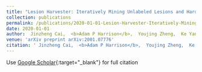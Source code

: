 ```yaml
---
title: "Lesion Harvester: Iteratively Mining Unlabeled Lesions and Hard-Negative Examples at Scale"
collection: publications
permalink: /publications/2020-01-01-Lesion-Harvester-Iteratively-Mining-Unlabeled-Lesions-and-Hard-Negative-Examples-at-Scale
date: 2020-01-01
author:  Jinzheng Cai,  <b>Adam P Harrison</b>,  Youjing Zheng,  Ke Yan,  Yuankai Huo,  Jing Xiao,  Lin Yang,  Le Lu, 
venue: 'arXiv preprint arXiv:2001.07776'
citation: ' Jinzheng Cai,  <b>Adam P Harrison</b>,  Youjing Zheng,  Ke Yan,  Yuankai Huo,  Jing Xiao,  Lin Yang,  Le Lu, &quot;Lesion Harvester: Iteratively Mining Unlabeled Lesions and Hard-Negative Examples at Scale.&quot; arXiv preprint arXiv:2001.07776, 2020.'
---
```

Use [Google Scholar](https://scholar.google.com/scholar?q=Lesion+Harvester:+Iteratively+Mining+Unlabeled+Lesions+and+Hard+Negative+Examples+at+Scale){:target="_blank"} for full citation